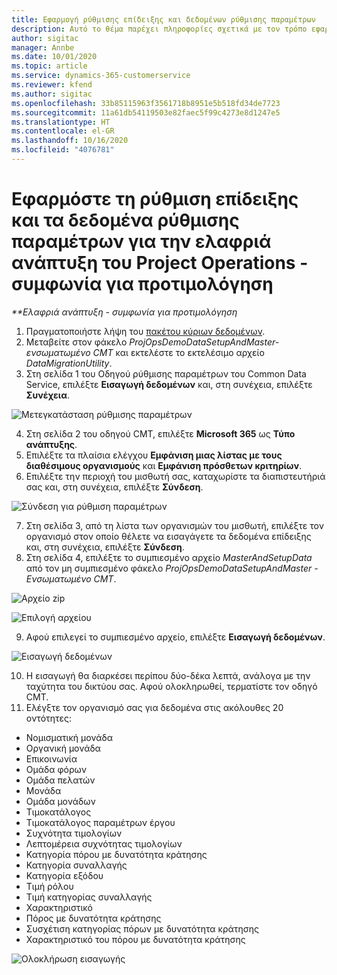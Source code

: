 ```yaml
---
title: Εφαρμογή ρύθμισης επίδειξης και δεδομένων ρύθμισης παραμέτρων
description: Αυτό το θέμα παρέχει πληροφορίες σχετικά με τον τρόπο εφαρμογής της ρύθμισης επίδειξης και των δεδομένων ρύθμισης παραμέτρων για το Project Operations.
author: sigitac
manager: Annbe
ms.date: 10/01/2020
ms.topic: article
ms.service: dynamics-365-customerservice
ms.reviewer: kfend
ms.author: sigitac
ms.openlocfilehash: 33b85115963f3561718b8951e5b518fd34de7723
ms.sourcegitcommit: 11a61db54119503e82faec5f99c4273e8d1247e5
ms.translationtype: HT
ms.contentlocale: el-GR
ms.lasthandoff: 10/16/2020
ms.locfileid: "4076781"
---
```

# <a name="apply-demo-setup-and-configuration-data-for-project-operations-lite-deployment---deal-to-proforma-invoicing"></a>Εφαρμόστε τη ρύθμιση επίδειξης και τα δεδομένα ρύθμισης παραμέτρων για την ελαφριά ανάπτυξη του Project Operations - συμφωνία για προτιμολόγηση

_**Ελαφριά ανάπτυξη - συμφωνία για προτιμολόγηση_

1. Πραγματοποιήστε λήψη του [πακέτου κύριων δεδομένων](https://download.microsoft.com/download/3/4/1/341bf279-a64f-4baa-af31-ce624859b518/ProjOpsSampleSetupData%20-%20CE%20only%20CMT.zip). 
2. Μεταβείτε στον φάκελο *ProjOpsDemoDataSetupAndMaster-ενσωματωμένο CMT* και εκτελέστε το εκτελέσιμο αρχείο *DataMigrationUtility*.
3. Στη σελίδα 1 του Οδηγού ρύθμισης παραμέτρων του Common Data Service, επιλέξτε **Εισαγωγή δεδομένων** και, στη συνέχεια, επιλέξτε **Συνέχεια**.

![Μετεγκατάσταση ρύθμισης παραμέτρων](./media/1ConfigurationMigration.png)

4. Στη σελίδα 2 του οδηγού CMT, επιλέξτε **Microsoft 365** ως **Τύπο ανάπτυξης**.
5. Επιλέξτε τα πλαίσια ελέγχου **Εμφάνιση μιας λίστας με τους διαθέσιμους οργανισμούς** και **Εμφάνιση πρόσθετων κριτηρίων**.
6. Επιλέξτε την περιοχή του μισθωτή σας, καταχωρίστε τα διαπιστευτήριά σας και, στη συνέχεια, επιλέξτε **Σύνδεση**.

![Σύνδεση για ρύθμιση παραμέτρων](./media/2ConfigurationSignin.png)

7. Στη σελίδα 3, από τη λίστα των οργανισμών του μισθωτή, επιλέξτε τον οργανισμό στον οποίο θέλετε να εισαγάγετε τα δεδομένα επίδειξης και, στη συνέχεια, επιλέξτε **Σύνδεση**.
8. Στη σελίδα 4, επιλέξτε το συμπιεσμένο αρχείο *MasterAndSetupData* από τον μη συμπιεσμένο φάκελο *ProjOpsDemoDataSetupAndMaster - Ενσωματωμένο CMT*.

![Αρχείο zip](./media/3ZipFile.png)

![Επιλογή αρχείου](./media/4SelectAFile.png)

9. Αφού επιλεγεί το συμπιεσμένο αρχείο, επιλέξτε **Εισαγωγή δεδομένων**.

![Εισαγωγή δεδομένων](./media/5ImportData.png)

10. Η εισαγωγή θα διαρκέσει περίπου δύο-δέκα λεπτά, ανάλογα με την ταχύτητα του δικτύου σας. Αφού ολοκληρωθεί, τερματίστε τον οδηγό CMT. 
11. Ελέγξτε τον οργανισμό σας για δεδομένα στις ακόλουθες 20 οντότητες:

- Νομισματική μονάδα
- Οργανική μονάδα
- Επικοινωνία
- Ομάδα φόρων
- Ομάδα πελατών
- Μονάδα
- Ομάδα μονάδων
- Τιμοκατάλογος
- Τιμοκατάλογος παραμέτρων έργου
- Συχνότητα τιμολογίων
- Λεπτομέρεια συχνότητας τιμολογίων
- Κατηγορία πόρου με δυνατότητα κράτησης
- Κατηγορία συναλλαγής
- Κατηγορία εξόδου
- Τιμή ρόλου
- Τιμή κατηγορίας συναλλαγής
- Χαρακτηριστικό
- Πόρος με δυνατότητα κράτησης
- Συσχέτιση κατηγορίας πόρων με δυνατότητα κράτησης
- Χαρακτηριστικό του πόρου με δυνατότητα κράτησης

![Ολοκλήρωση εισαγωγής](./media/6CompleteImport.png)
